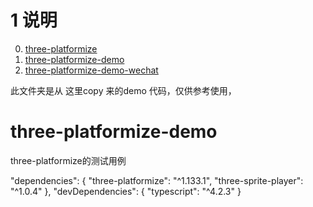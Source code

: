 # 1 说明

0. [three-platformize](https://github.com/deepkolos/three-platformize)
1. [three-platformize-demo](https://github.com/deepkolos/three-platformize-demo)
2. [three-platformize-demo-wechat](https://github.com/deepkolos/three-platformize-demo-wechat)

此文件夹是从 这里copy 来的demo 代码，仅供参考使用，

# three-platformize-demo

three-platformize的测试用例


 "dependencies": {
    "three-platformize": "^1.133.1",
    "three-sprite-player": "^1.0.4"
  },
  "devDependencies": {
    "typescript": "^4.2.3"
  }
